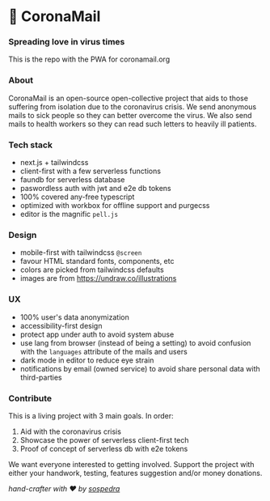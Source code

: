 # 💌 CoronaMail

### Spreading love in virus times

This is the repo with the PWA for coronamail.org

### About

CoronaMail is an open-source open-collective project that aids to those suffering from isolation due to the coronavirus crisis. We send anonymous mails to sick people so they can better overcome the virus. We also send mails to health workers so they can read such letters to heavily ill patients.

### Tech stack

- next.js + tailwindcss
- client-first with a few serverless functions
- faundb for serverless database
- paswordless auth with jwt and e2e db tokens
- 100% covered any-free typescript
- optimized with workbox for offline support and purgecss
- editor is the magnific `pell.js`

### Design

- mobile-first with tailwindcss `@screen`
- favour HTML standard fonts, components, etc
- colors are picked from tailwindcss defaults
- images are from https://undraw.co/illustrations

### UX

- 100% user's data anonymization
- accessibility-first design
- protect app under auth to avoid system abuse
- use lang from browser (instead of being a setting) to avoid confusion with the `languages` attribute of the mails and users
- dark mode in editor to reduce eye strain
- notifications by email (owned service) to avoid share personal data with third-parties

### Contribute

This is a living project with 3 main goals. In order:

1. Aid with the coronavirus crisis
2. Showcase the power of serverless client-first tech
3. Proof of concept of serverless db with e2e tokens

We want everyone interested to getting involved. Support the project with either your handwork, testing, features suggestion and/or money donations.

_hand-crafter with ♥ by [sospedra](https://sospedra.me)_
